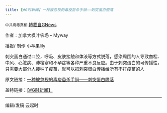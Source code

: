 ```yaml
---
title: [#G时新闻】一种被忽视的毒疫苗杀手锏——刺突蛋白脱落
---
```

`中共病毒真相` [轉載自GNews](https://gnews.org/zh-hans/1565196/)

作者：加拿大枫叶农场 – Myway

播报/ 制作 小苹果lily

刺突蛋白通过口腔，呼吸、皮肤接触和体液等方式脱落，感染周围的人导致血栓、中风、心脏病、肺栓塞和不孕症等各种严重不良反应。由于刺突蛋白的可传播性，只需要大部分人接种了疫苗，就可以把刺突蛋白传播给所有不打疫苗的人

原文链接：[一种被忽视的毒疫苗杀手锏——刺突蛋白脱落](https://gnews.org/zh-hans/1561787/)

盖特链接：[【#G时新闻】](https://gettr.com/post/pcj9f8cbfe)

* * *

编辑/发稿 云起时
